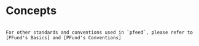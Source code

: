 [PFund's Basics]: https://pfund-docs.pfund.ai/getting-started/basics.html
[PFund's Conventions]: https://pfund-docs.pfund.ai/getting-started/conventions.html

# Concepts

```{tableofcontents}
```

```{seealso}
For other standards and conventions used in `pfeed`, please refer to [PFund's Basics] and [PFund's Conventions]
```